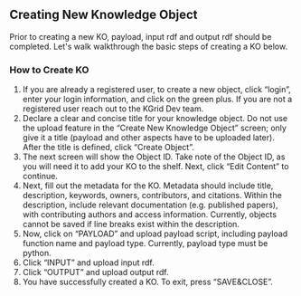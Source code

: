 ## Creating New Knowledge Object

Prior to creating a new KO, payload, input rdf and output rdf should be completed. Let's walk  walkthrough the basic steps of creating a KO below.

### How to Create KO

1. If you are already a registered user, to create a new object, click “login”, enter your login information, and click on the green plus. If you are not a registered user reach out to the KGrid Dev team.
2. Declare a clear and concise title for your knowledge object. Do not use the upload feature in the “Create New Knowledge Object” screen; only give it a title \(payload and other aspects have to be uploaded later\). After the title is defined, click “Create Object”.
3. The next screen will show the Object ID. Take note of the Object ID, as you will need it to add your KO to the shelf. Next, click “Edit Content” to continue.
4. Next, fill out the metadata for the KO. Metadata should include title, description, keywords, owners, contributors, and citations. Within the description, include relevant documentation \(e.g. published papers\), with contributing authors and access information. Currently, objects cannot be saved if line breaks exist within the description.
5. Now, click on “PAYLOAD” and upload payload script, including payload function name and payload type. Currently, payload type must be python.
6. Click “INPUT” and upload input rdf.
7. Click “OUTPUT” and upload output rdf.
8. You have successfully created a KO. To exit, press “SAVE&CLOSE”.



